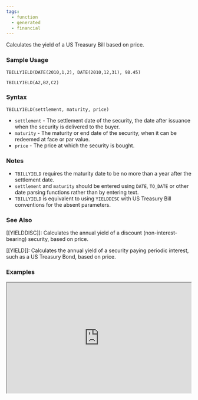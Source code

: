 ```yaml
---
tags:
  - function
  - generated
  - financial
---
```


Calculates the yield of a US Treasury Bill based on price.

### Sample Usage

`TBILLYIELD(DATE(2010,1,2), DATE(2010,12,31), 98.45)`

`TBILLYIELD(A2,B2,C2)`

### Syntax

`TBILLYIELD(settlement, maturity, price)`

* `settlement` - The settlement date of the security, the date after issuance when the security is delivered to the buyer.
* `maturity` - The maturity or end date of the security, when it can be redeemed at face or par value.
* `price` - The price at which the security is bought.

### Notes

* `TBILLYIELD` requires the maturity date to be no more than a year after the settlement date.
* `settlement` and `maturity` should be entered using `DATE`, `TO_DATE` or other date parsing functions rather than by entering text.
* `TBILLYIELD` is equivalent to using `YIELDDISC` with US Treasury Bill conventions for the absent parameters.

### See Also

[[YIELDDISC]]: Calculates the annual yield of a discount (non-interest-bearing) security, based on price.

[[YIELD]]: Calculates the annual yield of a security paying periodic interest, such as a US Treasury Bond, based on price.

### Examples

<iframe height="300" src="https://docs.google.com/spreadsheet/pub?key=0As3tAuweYU9QdHU4bXc5R21BLV9aYXNLNXZyMU9uNlE&amp;output=html" width="500"></iframe>